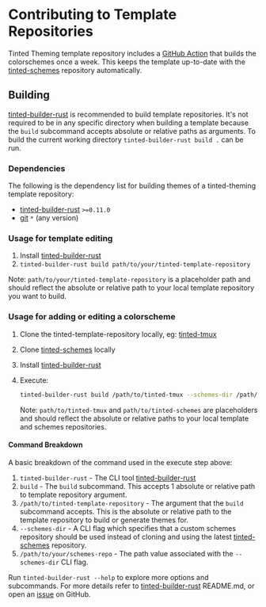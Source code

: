 # Contributing to Template Repositories

Tinted Theming template repository includes a [GitHub Action] that
builds the colorschemes once a week. This keeps the template up-to-date
with the [tinted-schemes] repository automatically.

## Building

[tinted-builder-rust] is recommended to build template repositories.
It's not required to be in any specific directory when building a
template because the `build` subcommand accepts absolute or relative
paths as arguments. To build the current working directory
`tinted-builder-rust build .` can be run.

### Dependencies

The following is the dependency list for building themes of a
tinted-theming template repository:

- [tinted-builder-rust] `>=0.11.0` 
- [git] `*` (any version)

### Usage for template editing

1. Install [tinted-builder-rust]
1. `tinted-builder-rust build path/to/your/tinted-template-repository`

Note: `path/to/your/tinted-template-repository` is a placeholder path
and should reflect the absolute or relative path to your local template
repository you want to build.

### Usage for adding or editing a colorscheme

1. Clone the tinted-template-repository locally, eg: [tinted-tmux]
1. Clone [tinted-schemes] locally
1. Install [tinted-builder-rust]
1. Execute:

   ```sh
   tinted-builder-rust build /path/to/tinted-tmux --schemes-dir /path/to/tinted-schemes
   ```

   Note: `path/to/tinted-tmux` and `path/to/tinted-schemes` are
   placeholders and should reflect the absolute or relative paths to
   your local template and schemes repositories.

#### Command Breakdown

A basic breakdown of the command used in the execute step above:

1. `tinted-builder-rust` - The CLI tool [tinted-builder-rust]
1. `build` - The `build` subcommand. This accepts 1 absolute or relative
   path to template repository argument.
1. `/path/to/tinted-template-repository` - The argument that the `build`
   subcommand accepts. This is the absolute or relative path to the
   template repository to build or generate themes for.
1. `--schemes-dir` - A CLI flag which specifies that a custom schemes
   repository should be used instead of cloning and using the latest
   [tinted-schemes] repository.
1. `/path/to/your/schemes-repo` - The path value associated with the
   `--schemes-dir` CLI flag.

Run `tinted-builder-rust --help` to explore more options and
subcommands. For more details refer to [tinted-builder-rust] README.md,
or open an [issue] on GitHub.

[Install tinted-builder-rust]: https://github.com/tinted-theming/tinted-builder-rust?tab=readme-ov-file#installation
[git]: https://git-scm.com/
[tinted-tmux]: https://github.com/tinted-theming/tinted-tmux
[tinted-schemes]: https://github.com/tinted-theming/schemes
[tinted-builder-rust]: https://github.com/tinted-theming/tinted-builder-rust
[GitHub Action]: .github/workflows/update.yml
[issue]: https://github.com/tinted-theming/tinted-builder-rust/issues
